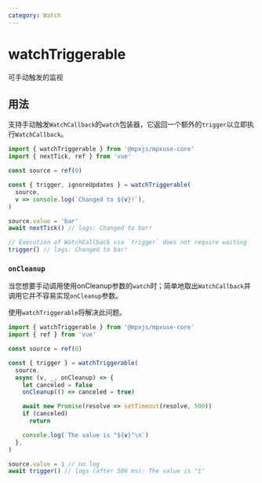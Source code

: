 ```yaml
---
category: Watch
---
```


# watchTriggerable

可手动触发的监视

## 用法

支持手动触发`WatchCallback`的`watch`包装器，它返回一个额外的`trigger`以立即执行`WatchCallback`。

```ts
import { watchTriggerable } from '@mpxjs/mpxuse-core'
import { nextTick, ref } from 'vue'

const source = ref(0)

const { trigger, ignoreUpdates } = watchTriggerable(
  source,
  v => console.log(`Changed to ${v}!`),
)

source.value = 'bar'
await nextTick() // logs: Changed to bar!

// Execution of WatchCallback via `trigger` does not require waiting
trigger() // logs: Changed to bar!
```

### `onCleanup`
当您想要手动调用使用onCleanup参数的`watch`时；简单地取出`WatchCallback`并调用它并不容易实现`onCleanup`参数。

使用`watchTriggerable`将解决此问题。
```ts
import { watchTriggerable } from '@mpxjs/mpxuse-core'
import { ref } from 'vue'

const source = ref(0)

const { trigger } = watchTriggerable(
  source,
  async (v, _, onCleanup) => {
    let canceled = false
    onCleanup(() => canceled = true)

    await new Promise(resolve => setTimeout(resolve, 500))
    if (canceled)
      return

    console.log(`The value is "${v}"\n`)
  },
)

source.value = 1 // no log
await trigger() // logs (after 500 ms): The value is "1"
```
